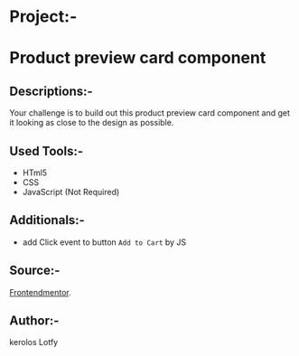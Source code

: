# Project:-
# Product preview card component

## Descriptions:-
Your challenge is to build out this product preview card component and get it looking as close to the design as possible.

## Used Tools:-
 - HTml5
 - CSS
 - JavaScript   (Not Required)

## Additionals:-
 - add Click event to button `Add to Cart` by JS

## Source:-
[Frontendmentor](https://www.frontendmentor.io/challenges/product-preview-card-component-GO7UmttRfa).

## Author:-
kerolos Lotfy